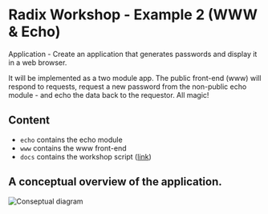# Radix Workshop - Example 2 (WWW & Echo)

Application - Create an application that generates passwords and display it in a web browser. 

It will be implemented as a two module app. The public front-end (www) will respond to requests, request a new password from the non-public echo module - and echo the data back to the requestor. All magic! 
 
## Content

- ```echo``` contains the echo module
- ```www``` contains the www front-end
- ```docs``` contains the workshop script ([link](./docs/workshop.md))

## A conceptual overview of the application.

![Conseptual diagram](./docs/smalldiagram.png) 
 
 
